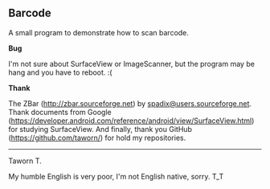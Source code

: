 Barcode
-------

A small program to demonstrate how to scan barcode.

**Bug**

I'm not sure about SurfaceView or ImageScanner, but the program may be hang and you have to reboot. :(

**Thank**

The ZBar (http://zbar.sourceforge.net) by spadix@users.sourceforge.net.
Thank documents from Google (https://developer.android.com/reference/android/view/SurfaceView.html) for studying SurfaceView.
And finally, thank you GitHub (https://github.com/taworn/) for hold my repositories.

----------

Taworn T.

My humble English is very poor, I'm not English native, sorry. T_T
